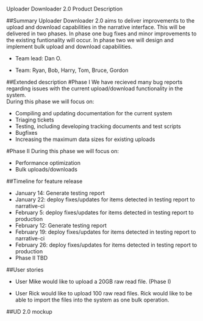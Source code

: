 Uploader Downloader 2.0 Product Description

##Summary
Uploader Downloader 2.0 aims to deliver improvements to the upload and download capabilities in the narrative interface.  This will be delivered in two phases.  In phase one bug fixes and minor improvements to the existing funtionality will occur.  In phase two we will design and implement bulk upload and download capabilities.  

+ Team lead: Dan O.

+ Team: Ryan, Bob, Harry, Tom, Bruce, Gordon

##Extended description
#Phase I
We have recieved many bug reports regarding issues with the current upload/download functionality in the system.  
During this phase we will focus on: 
+ Compiling and updating documentation for the current system
+ Triaging tickets
+ Testing, including developing tracking documents and test scripts
+ Bugfixes
+ Increasing the maximum data sizes for existing uploads

#Phase II
During this phase we will focus on:
+ Performance optimization
+ Bulk uploads/downloads

##Timeline for feature release
+ January 14: Generate testing report
+ January 22: deploy fixes/updates for items detected in testing report to narrative-ci
+ February 5: deploy fixes/updates for items detected in testing report to production
+ February 12: Generate testing report
+ February 19: deploy fixes/updates for items detected in testing report to narrative-ci
+ February 26: deploy fixes/updates for items detected in testing report to production
+ Phase II TBD

##User stories
+	User Mike would like to upload a 20GB raw read file. (Phase I)   

+	User Rick would like to upload 100 raw read files.  Rick would like to be able to import the files into the system as one bulk operation.

##UD 2.0 mockup


